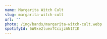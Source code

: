 ```yaml
---
name: Margarita Witch Cult
slug: margarita-witch-cult
url: ''
photo: /img/bands/margarita-witch-cult.webp
spotifyId: 6W9xe2luexTCcijzAN1TIK
---
```

